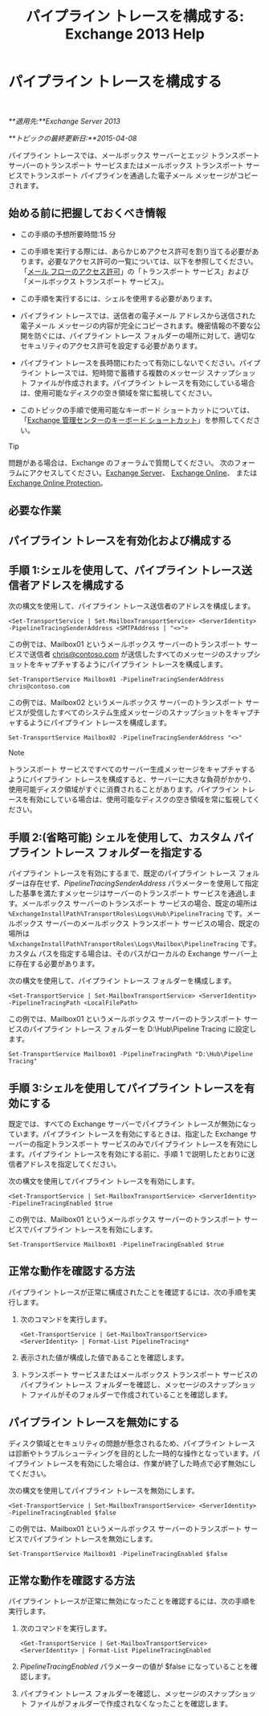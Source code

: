 ﻿---
title: 'パイプライン トレースを構成する: Exchange 2013 Help'
TOCTitle: パイプライン トレースを構成する
ms:assetid: 10293c83-2157-474e-840d-942e064a4672
ms:mtpsurl: https://technet.microsoft.com/ja-jp/library/JJ916678(v=EXCHG.150)
ms:contentKeyID: 52057796
ms.date: 04/24/2018
mtps_version: v=EXCHG.150
ms.translationtype: HT
---

# パイプライン トレースを構成する

 

_**適用先:**Exchange Server 2013_

_**トピックの最終更新日:**2015-04-08_

パイプライン トレースでは、メールボックス サーバーとエッジ トランスポート サーバーのトランスポート サービスまたはメールボックス トランスポート サービスでトランスポート パイプラインを通過した電子メール メッセージがコピーされます。

## 始める前に把握しておくべき情報

  - この手順の予想所要時間:15 分

  - この手順を実行する際には、あらかじめアクセス許可を割り当てる必要があります。必要なアクセス許可の一覧については、以下を参照してください。「[メール フローのアクセス許可](mail-flow-permissions-exchange-2013-help.md)」の「トランスポート サービス」および「メールボックス トランスポート サービス」。

  - この手順を実行するには、シェルを使用する必要があります。

  - パイプライン トレースでは、送信者の電子メール アドレスから送信された電子メール メッセージの内容が完全にコピーされます。機密情報の不要な公開を防ぐには、パイプライン トレース フォルダーの場所に対して、適切なセキュリティのアクセス許可を設定する必要があります。

  - パイプライン トレースを長時間にわたって有効にしないでください。パイプライン トレースでは、短時間で蓄積する複数のメッセージ スナップショット ファイルが作成されます。パイプライン トレースを有効にしている場合は、使用可能なディスクの空き領域を常に監視してください。

  - このトピックの手順で使用可能なキーボード ショートカットについては、「[Exchange 管理センターのキーボード ショートカット](keyboard-shortcuts-in-the-exchange-admin-center-exchange-online-protection-help.md)」を参照してください。


> [!TIP]
> 問題がある場合は、Exchange のフォーラムで質問してください。 次のフォーラムにアクセスしてください。<A href="https://go.microsoft.com/fwlink/p/?linkid=60612">Exchange Server</A>、 <A href="https://go.microsoft.com/fwlink/p/?linkid=267542">Exchange Online</A>、 または <A href="https://go.microsoft.com/fwlink/p/?linkid=285351">Exchange Online Protection</A>。



## 必要な作業

## パイプライン トレースを有効化および構成する

## 手順 1:シェルを使用して、パイプライン トレース送信者アドレスを構成する

次の構文を使用して、パイプライン トレース送信者のアドレスを構成します。

    <Set-TransportService | Set-MailboxTransportService> <ServerIdentity> -PipelineTracingSenderAddress <SMTPAddress | "<>">

この例では、Mailbox01 というメールボックス サーバーのトランスポート サービスで送信者 chris@contoso.com が送信したすべてのメッセージのスナップショットをキャプチャするようにパイプライン トレースを構成します。

    Set-TransportService Mailbox01 -PipelineTracingSenderAddress chris@contoso.com

この例では、Mailbox02 というメールボックス サーバーのトランスポート サービスが受信したすべてのシステム生成メッセージのスナップショットをキャプチャするようにパイプライン トレースを構成します。

    Set-TransportService Mailbox02 -PipelineTracingSenderAddress "<>"


> [!NOTE]
> トランスポート サービスですべてのサーバー生成メッセージをキャプチャするようにパイプライン トレースを構成すると、サーバーに大きな負荷がかかり、使用可能ディスク領域がすぐに消費されることがあります。パイプライン トレースを有効にしている場合は、使用可能なディスクの空き領域を常に監視してください。



## 手順 2:(省略可能) シェルを使用して、カスタム パイプライン トレース フォルダーを指定する

パイプライン トレースを有効にするまで、既定のパイプライン トレース フォルダーは存在せず、*PipelineTracingSenderAddress* パラメーターを使用して指定した基準を満たすメッセージはサーバーのトランスポート サービスを通過します。メールボックス サーバーのトランスポート サービスの場合、既定の場所は `%ExchangeInstallPath%TransportRoles\Logs\Hub\PipelineTracing` です。メールボックス サーバーのメールボックス トランスポート サービスの場合、既定の場所は `%ExchangeInstallPath%TransportRoles\Logs\Mailbox\PipelineTracing` です。カスタム パスを指定する場合は、そのパスがローカルの Exchange サーバー上に存在する必要があります。

次の構文を使用して、パイプライン トレース フォルダーを構成します。

    <Set-TransportService | Set-MailboxTransportService> <ServerIdentity> -PipelineTracingPath <LocalFilePath>

この例では、Mailbox01 というメールボックス サーバーのトランスポート サービスのパイプライン トレース フォルダーを D:\\Hub\\Pipeline Tracing に設定します。

    Set-TransportService Mailbox01 -PipelineTracingPath "D:\Hub\Pipeline Tracing"

## 手順 3:シェルを使用してパイプライン トレースを有効にする

既定では、すべての Exchange サーバーでパイプライン トレースが無効になっています。パイプライン トレースを有効にするときは、指定した Exchange サーバーの指定トランスポート サービスのみでパイプライン トレースを有効にします。パイプライン トレースを有効にする前に、手順 1 で説明したとおりに送信者アドレスを指定してください。

次の構文を使用してパイプライン トレースを有効にします。

    <Set-TransportService | Set-MailboxTransportService> <ServerIdentity> -PipelineTracingEnabled $true

この例では、Mailbox01 というメールボックス サーバーのトランスポート サービスでパイプライン トレースを有効にします。

    Set-TransportService Mailbox01 -PipelineTracingEnabled $true

## 正常な動作を確認する方法

パイプライン トレースが正常に構成されたことを確認するには、次の手順を実行します。

1.  次のコマンドを実行します。
    
        <Get-TransportService | Get-MailboxTransportService> <ServerIdentity> | Format-List PipelineTracing*

2.  表示された値が構成した値であることを確認します。

3.  トランスポート サービスまたはメールボックス トランスポート サービスのパイプライン トレース フォルダーを確認し、メッセージのスナップショット ファイルがそのフォルダーで作成されていることを確認します。

## パイプライン トレースを無効にする

ディスク領域とセキュリティの問題が懸念されるため、パイプライン トレースは診断やトラブルシューティングを目的とした一時的な操作となっています。パイプライン トレースを有効にした場合は、作業が終了した時点で必ず無効にしてください。

次の構文を使用してパイプライン トレースを無効にします。

    <Set-TransportService | Set-MailboxTransportService> <ServerIdentity> -PipelineTracingEnabled $false

この例では、Mailbox01 というメールボックス サーバーのトランスポート サービスでパイプライン トレースを無効にします。

    Set-TransportService Mailbox01 -PipelineTracingEnabled $false

## 正常な動作を確認する方法

パイプライン トレースが正常に無効になったことを確認するには、次の手順を実行します。

1.  次のコマンドを実行します。
    
        <Get-TransportService | Get-MailboxTransportService> <ServerIdentity> | Format-List PipelineTracingEnabled

2.  *PipelineTracingEnabled* パラメーターの値が $false になっていることを確認します。

3.  パイプライン トレース フォルダーを確認し、メッセージのスナップショット ファイルがフォルダーで作成されなくなったことを確認します。

